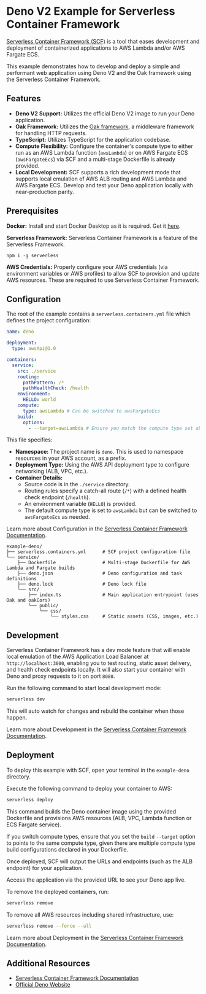 # Deno V2 Example for Serverless Container Framework

[Serverless Container Framework (SCF)](https://serverless.com/containers/docs) is a tool that eases development and deployment of containerized applications to AWS Lambda and/or AWS Fargate ECS.

This example demonstrates how to develop and deploy a simple and performant web application using Deno V2 and the Oak framework using the Serverless Container Framework.

## Features

- **Deno V2 Support:** Utilizes the official Deno V2 image to run your Deno application.
- **Oak Framework:** Utilizes the [Oak framework](https://deno.land/x/oak), a middleware framework for handling HTTP requests.
- **TypeScript:** Utilizes TypeScript for the application codebase.
- **Compute Flexibility:** Configure the container's compute type to either run as an AWS Lambda function (`awsLambda`) or on AWS Fargate ECS (`awsFargateEcs`) via SCF and a multi-stage Dockerfile is already provided.
- **Local Development:** SCF supports a rich development mode that supports local emulation of AWS ALB routing and AWS Lambda and AWS Fargate ECS. Develop and test your Deno application locally with near-production parity.

## Prerequisites

**Docker:** Install and start Docker Desktop as it is required. Get it [here](https://www.docker.com).

**Serverless Framework:** Serverless Container Framework is a feature of the Serverless Framework.

```
npm i -g serverless
```

**AWS Credentials:** Properly configure your AWS credentials (via environment variables or AWS profiles) to allow SCF to provision and update AWS resources. These are required to use Serverless Container Framework.

## Configuration

The root of the example contains a `serverless.containers.yml` file which defines the project configuration:

```yaml
name: deno

deployment:
  type: awsApi@1.0

containers:
  service:
    src: ./service
    routing:
      pathPattern: /*
      pathHealthCheck: /health
    environment:
      HELLO: world
    compute:
      type: awsLambda # Can be switched to awsFargateEcs
    build:
      options:
        - --target=awsLambda # Ensure you match the compute type set above. Sets the target build stage for the Dockerfile.
```

This file specifies:
- **Namespace:** The project name is `deno`. This is used to namespace resources in your AWS account, as a prefix.
- **Deployment Type:** Using the AWS API deployment type to configure networking (ALB, VPC, etc.).
- **Container Details:**  
  - Source code is in the `./service` directory.
  - Routing rules specify a catch-all route (`/*`) with a defined health check endpoint (`/health`).
  - An environment variable (`HELLO`) is provided.
  - The default compute type is set to `awsLambda` but can be switched to `awsFargateEcs` as needed.

Learn more about Configuration in the [Serverless Container Framework Documentation](https://serverless.com/containers/docs/configuration).

```
example-deno/
├── serverless.containers.yml      # SCF project configuration file
└── service/
    ├── Dockerfile                 # Multi-stage Dockerfile for AWS Lambda and Fargate builds
    ├── deno.json                  # Deno configuration and task definitions
    ├── deno.lock                  # Deno lock file
    └── src/
        ├── index.ts               # Main application entrypoint (uses Oak and oakCors)
        └── public/
            └── css/
                └── styles.css     # Static assets (CSS, images, etc.)
```

## Development

Serverless Container Framework has a dev mode feature that will enable local emulation of the AWS Application Load Balancer at `http://localhost:3000`, enabling you to test routing, static asset delivery, and health check endpoints locally. It will also start your container with Deno and proxy requests to it on port `8080`.
  
Run the following command to start local development mode:

```bash
serverless dev
```

This will auto watch for changes and rebuild the container when those happen.

Learn more about Development in the [Serverless Container Framework Documentation](https://serverless.com/containers/docs/development).

## Deployment

To deploy this example with SCF, open your terminal in the `example-deno` directory.

Execute the following command to deploy your container to AWS:

```bash
serverless deploy
```

This command builds the Deno container image using the provided Dockerfile and provisions AWS resources (ALB, VPC, Lambda function or ECS Fargate service).

If you switch compute types, ensure that you set the `build` `--target` option to points to the same compute type, given there are multiple compute type build configurations declared in your Dockerfile.

Once deployed, SCF will output the URLs and endpoints (such as the ALB endpoint) for your application.

Access the application via the provided URL to see your Deno app live.

To remove the deployed containers, run:

```bash
serverless remove
```

To remove all AWS resources including shared infrastructure, use:

```bash
serverless remove --force --all
```

Learn more about Deployment in the [Serverless Container Framework Documentation](https://serverless.com/containers/docs/deployment).

## Additional Resources

* [Serverless Container Framework Documentation](https://serverless.com/containers/docs)
* [Official Deno Website](https://deno.land/)
